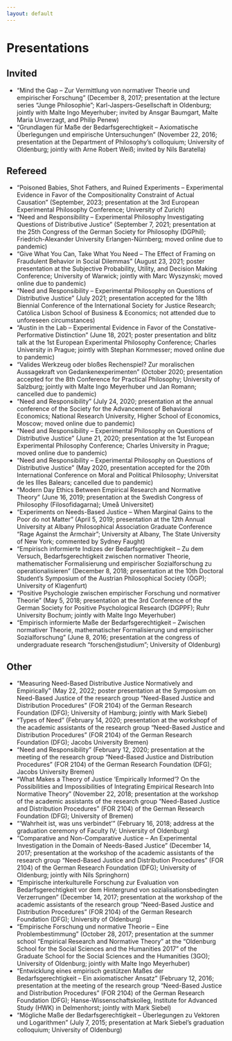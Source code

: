 ```yaml
---
layout: default
---
```


# Presentations

## Invited

+ “Mind the Gap – Zur Vermittlung von normativer Theorie und empirischer Forschung” (December 8, 2017; presentation at the lecture series “Junge Philosophie”; Karl-Jaspers-Gesellschaft in Oldenburg; jointly with Malte Ingo Meyerhuber; invited by Ansgar Baumgart, Malte Maria Unverzagt, and Philip Penew)
+ “Grundlagen für Maße der Bedarfsgerechtigkeit – Axiomatische Überlegungen und empirische Untersuchungen” (November 22, 2016; presentation at the Department of Philosophy’s colloquium; University of Oldenburg; jointly with Arne Robert Weiß; invited by Nils Baratella)

## Refereed

+ “Poisoned Babies, Shot Fathers, and Ruined Experiments – Experimental Evidence in Favor of the Compositionality Constraint of Actual Causation” (September, 2023; presentation at the 3rd European Experimental Philosophy Conference; University of Zurich)
+ “Need and Responsibility – Experimental Philosophy Investigating Questions of Distributive Justice” (September 7, 2021; presentation at the 25th Congress of the German Society for Philosophy (DGPhil); Friedrich-Alexander University Erlangen-Nürnberg; moved online due to pandemic)
+ “Give What You Can, Take What You Need – The Effect of Framing on Fraudulent Behavior in Social Dilemmas” (August 23, 2021; poster presentation at the Subjective Probability, Utility, and Decision Making Conference; University of Warwick; jointly with Marc Wyszynski; moved online due to pandemic)
+ “Need and Responsibility – Experimental Philosophy on Questions of Distributive Justice” (July 2021; presentation accepted for the 18th Biennial Conference of the International Society for Justice Research; Católica Lisbon School of Business & Economics; not attended due to unforeseen circumstances)
+ “Austin in the Lab – Experimental Evidence in Favor of the Constative-Performative Distinction” (June 18, 2021; poster presentation and blitz talk at the 1st European Experimental Philosophy Conference; Charles University in Prague; jointly with Stephan Kornmesser; moved online due to pandemic)
+ “Valides Werkzeug oder bloßes Rechenspiel? Zur moralischen Aussagekraft von Gedankenexperimenten” (October 2020; presentation accepted for the 8th Conference for Practical Philosophy; University of Salzburg; jointly with Malte Ingo Meyerhuber und Jan Romann; cancelled due to pandemic)
+ “Need and Responsibility” (July 24, 2020; presentation at the annual conference of the Society for the Advancement of Behavioral Economics; National Research University, Higher School of Economics, Moscow; moved online due to pandemic)
+ “Need and Responsibility – Experimental Philosophy on Questions of Distributive Justice” (June 21, 2020; presentation at the 1st European Experimental Philosophy Conference; Charles University in Prague; moved online due to pandemic)
+ “Need and Responsibility – Experimental Philosophy on Questions of Distributive Justice” (May 2020, presentation accepted for the 20th International Conference on Moral and Political Philosophy; Universitat de les Illes Balears; cancelled due to pandemic)
+ “Modern Day Ethics Between Empirical Research and Normative Theory” (June 16, 2019; presentation at the Swedish Congress of Philosophy (Filosofidagarna); Umeå Universitet)
+ “Experiments on Needs-Based Justice – When Marginal Gains to the Poor do not Matter” (April 5, 2019; presentation at the 12th Annual University at Albany Philosophical Association Graduate Conference “Rage Against the Armchair”; University at Albany, The State University of New York; commented by Sydney Faught)
+ “Empirisch informierte Indizes der Bedarfsgerechtigkeit – Zu dem Versuch, Bedarfsgerechtigkeit zwischen normativer Theorie, mathematischer Formalisierung und empirischer Sozialforschung zu operationalisieren” (December 8, 2018; presentation at the 10th Doctoral Student’s Symposium of the Austrian Philosophical Society (ÖGP); University of Klagenfurt)
+ “Positive Psychologie zwischen empirischer Forschung und normativer Theorie” (May 5, 2018; presentation at the 3rd Conference of the German Society for Positive Psychological Research (DGPPF); Ruhr University Bochum; jointly with Malte Ingo Meyerhuber)
+ “Empirisch informierte Maße der Bedarfsgerechtigkeit – Zwischen normativer Theorie, mathematischer Formalisierung und empirischer Sozialforschung” (June 8, 2016; presentation at the congress of undergraduate research “forschen@studium”; University of Oldenburg)

## Other

+ “Measuring Need-Based Distributive Justice Normatively and Empirically” (May 22, 2022; poster presentation at the Symposium on Need-Based Justice of the research group “Need-Based Justice and Distribution Procedures” (FOR 2104) of the German Research Foundation (DFG); University of Hamburg; jointly with Mark Siebel)
+ “Types of Need” (February 14, 2020; presentation at the workshopf of the academic assistants of the research group “Need-Based Justice and Distribution Procedures” (FOR 2104) of the German Research Foundation (DFG); Jacobs University Bremen)
+ “Need and Responsibility” (February 12, 2020; presentation at the meeting of the research group “Need-Based Justice and Distribution Procedures” (FOR 2104) of the German Research Foundation (DFG); Jacobs University Bremen)
+ “What Makes a Theory of Justice ‘Empirically Informed’? On the Possibilities and Impossibilities of Integrating Empirical Research Into Normative Theory” (November 22, 2018; presentation at the workshop of the academic assistants of the research group “Need-Based Justice and Distribution Procedures” (FOR 2104) of the German Research Foundation (DFG); University of Bremen)
+ “‘Wahrheit ist, was uns verbindet’” (February 16, 2018; address at the graduation ceremony of Faculty IV; University of Oldenburg)
+ “Comparative and Non-Comparative Justice – An Experimental Investigation in the Domain of Needs-Based Justice” (December 14, 2017; presentation at the workshop of the academic assistants of the research group “Need-Based Justice and Distribution Procedures” (FOR 2104) of the German Research Foundation (DFG); University of Oldenburg; jointly with Nils Springhorn)
+ “Empirische interkulturelle Forschung zur Evaluation von Bedarfsgerechtigkeit vor dem Hintergrund von sozialisationsbedingten Verzerrungen” (December 14, 2017; presentation at the workshop of the academic assistants of the research group “Need-Based Justice and Distribution Procedures” (FOR 2104) of the German Research Foundation (DFG); University of Oldenburg)
+ “Empirische Forschung und normative Theorie – Eine Problembestimmung” (October 28, 2017; presentation at the summer school “Empirical Research and Normative Theory” at the “Oldenburg School for the Social Sciences and the Humanities 2017” of the Graduate School for the Social Sciences and the Humanities (3GO); University of Oldenburg; jointly with Malte Ingo Meyerhuber)
+ “Entwicklung eines empirisch gestützen Maßes der Bedarfsgerechtigkeit – Ein axiomatischer Ansatz” (February 12, 2016; presentation at the meeting of the research group “Need-Based Justice and Distribution Procedures” (FOR 2104) of the German Research Foundation (DFG); Hanse-Wissenschaftskolleg, Institute for Advanced Study (HWK) in Delmenhorst; jointly with Mark Siebel)
+ “Mögliche Maße der Bedarfsgerechtigkeit – Überlegungen zu Vektoren und Logarithmen” (July 7, 2015; presentation at Mark Siebel’s graduation colloquium; University of Oldenburg)
